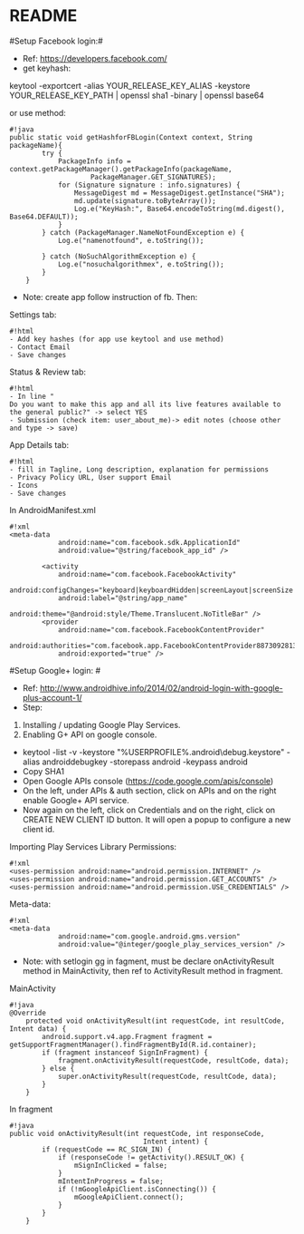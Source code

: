 # README #

#Setup Facebook login:#
* Ref: https://developers.facebook.com/
* get keyhash: 

keytool -exportcert -alias YOUR_RELEASE_KEY_ALIAS -keystore YOUR_RELEASE_KEY_PATH | openssl sha1 -binary | openssl base64

or use method: 

```
#!java
public static void getHashforFBLogin(Context context, String packageName){
        try {
            PackageInfo info = context.getPackageManager().getPackageInfo(packageName,
                    PackageManager.GET_SIGNATURES);
            for (Signature signature : info.signatures) {
                MessageDigest md = MessageDigest.getInstance("SHA");
                md.update(signature.toByteArray());
                Log.e("KeyHash:", Base64.encodeToString(md.digest(), Base64.DEFAULT));
            }
        } catch (PackageManager.NameNotFoundException e) {
            Log.e("namenotfound", e.toString());

        } catch (NoSuchAlgorithmException e) {
            Log.e("nosuchalgorithmex", e.toString());
        }
    }
```
* Note: create app follow instruction of fb. Then:

Settings tab: 

```
#!html
- Add key hashes (for app use keytool and use method)
- Contact Email
- Save changes
```

Status & Review tab: 

```
#!html
- In line "
Do you want to make this app and all its live features available to the general public?" -> select YES
- Submission (check item: user_about_me)-> edit notes (choose other and type -> save)
```

App Details tab: 

```
#!html
- fill in Tagline, Long description, explanation for permissions
- Privacy Policy URL, User support Email
- Icons
- Save changes
```

In AndroidManifest.xml

```
#!xml
<meta-data
            android:name="com.facebook.sdk.ApplicationId"
            android:value="@string/facebook_app_id" />

        <activity
            android:name="com.facebook.FacebookActivity"
            android:configChanges="keyboard|keyboardHidden|screenLayout|screenSize|orientation"
            android:label="@string/app_name"
            android:theme="@android:style/Theme.Translucent.NoTitleBar" />
        <provider
            android:name="com.facebook.FacebookContentProvider"
            android:authorities="com.facebook.app.FacebookContentProvider887309281312741"
            android:exported="true" />
```


#Setup Google+ login: #
* Ref: http://www.androidhive.info/2014/02/android-login-with-google-plus-account-1/
* Step:

1. Installing / updating Google Play Services.
2. Enabling G+ API on google console.

 * keytool -list -v -keystore "%USERPROFILE%\.android\debug.keystore" -alias androiddebugkey -storepass android -keypass android
 * Copy SHA1
 * Open Google APIs console (https://code.google.com/apis/console)
 * On the left, under APIs & auth section, click on APIs and on the right enable Google+ API service.
 * Now again on the left, click on Credentials and on the right, click on CREATE NEW CLIENT ID button. It will open a popup to configure a new client id.

 Importing Play Services Library
Permissions:

```
#!xml
<uses-permission android:name="android.permission.INTERNET" />
<uses-permission android:name="android.permission.GET_ACCOUNTS" />
<uses-permission android:name="android.permission.USE_CREDENTIALS" />
```
Meta-data:

```
#!xml
<meta-data
            android:name="com.google.android.gms.version"
            android:value="@integer/google_play_services_version" />

```




* Note: with setlogin gg in fagment, must be declare onActivityResult method in MainActivity, then ref to ActivityResult method in fragment.

MainActivity
```
#!java
@Override
    protected void onActivityResult(int requestCode, int resultCode, Intent data) {
        android.support.v4.app.Fragment fragment = getSupportFragmentManager().findFragmentById(R.id.container);
        if (fragment instanceof SignInFragment) {
            fragment.onActivityResult(requestCode, resultCode, data);
        } else {
            super.onActivityResult(requestCode, resultCode, data);
        }
    }
```
In fragment
```
#!java
public void onActivityResult(int requestCode, int responseCode,
                                 Intent intent) {
        if (requestCode == RC_SIGN_IN) {
            if (responseCode != getActivity().RESULT_OK) {
                mSignInClicked = false;
            }
            mIntentInProgress = false;
            if (!mGoogleApiClient.isConnecting()) {
                mGoogleApiClient.connect();
            }
        }
    }

```